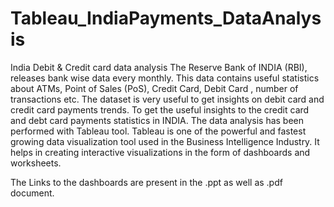 # Tableau_IndiaPayments_DataAnalysis
India Debit &amp; Credit card data analysis 
The Reserve Bank of INDIA (RBI), releases bank wise data every monthly. This data contains useful statistics about ATMs, Point of Sales (PoS), Credit Card, Debit Card , number of transactions etc. 
The dataset is very useful to get insights on debit card and credit card payments trends.
To get the useful insights to the credit card and debt card payments statistics in INDIA. The data analysis has been performed with Tableau tool.
Tableau is one of the powerful and fastest growing data visualization tool used in the Business Intelligence Industry. It helps in creating interactive visualizations in the form of dashboards and worksheets.

The Links to the dashboards are present in the .ppt as well as .pdf document.
